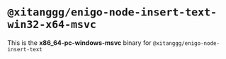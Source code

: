 # `@xitanggg/enigo-node-insert-text-win32-x64-msvc`

This is the **x86_64-pc-windows-msvc** binary for `@xitanggg/enigo-node-insert-text`

